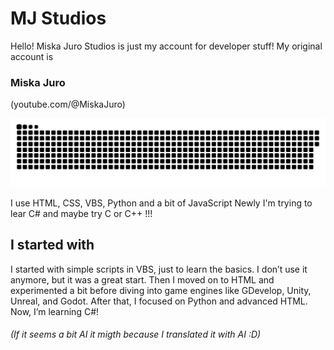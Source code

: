 # MJ Studios
Hello! Miska Juro Studios is just my account for developer stuff!
My original account is
### Miska Juro
(youtube.com/@MiskaJuro)

<p align="center">
 <img width="600" src="snake.svg" alt="snake"/>
</p>

I use HTML, CSS, VBS, Python and a bit of JavaScript
Newly I'm trying to lear C# and maybe try C or C++ !!!

## I started with
I started with simple scripts in VBS, just to learn the basics.
I don’t use it anymore, but it was a great start.
Then I moved on to HTML and experimented a bit
before diving into game engines like GDevelop, Unity, Unreal, and Godot.
After that, I focused on Python and advanced HTML.
Now, I’m learning C#!

###### (If it seems a bit AI it migth because I translated it with AI :D)
